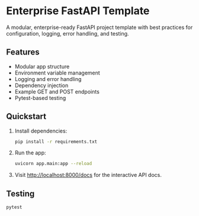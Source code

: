 # Enterprise FastAPI Template

A modular, enterprise-ready FastAPI project template with best practices for configuration, logging, error handling, and testing.

## Features
- Modular app structure
- Environment variable management
- Logging and error handling
- Dependency injection
- Example GET and POST endpoints
- Pytest-based testing

## Quickstart
1. Install dependencies:
   ```sh
   pip install -r requirements.txt
   ```
2. Run the app:
   ```sh
   uvicorn app.main:app --reload
   ```
3. Visit [http://localhost:8000/docs](http://localhost:8000/docs) for the interactive API docs.

## Testing
```sh
pytest
```
